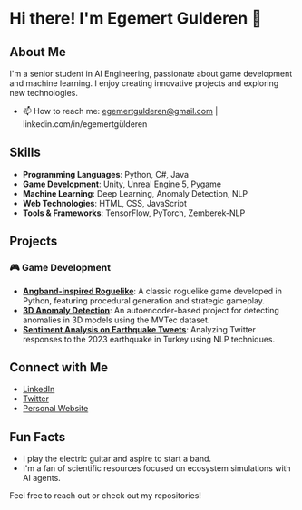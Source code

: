 
<!--
**egemertgulderen/egemertgulderen** is a ✨ _special_ ✨ repository because its `README.md` (this file) appears on your GitHub profile.

Here are some ideas to get you started:

- 🔭 I’m currently working on ...
- 🌱 I’m currently learning ...
- 👯 I’m looking to collaborate on ...
- 🤔 I’m looking for help with ...
- 💬 Ask me about ...
- 📫 How to reach me: ...
- 😄 Pronouns: ...
- ⚡ Fun fact: ...
-->

# Hi there! I'm Egemert Gulderen 👋

## About Me
I'm a senior student in AI Engineering, passionate about game development and machine learning. I enjoy creating innovative projects and exploring new technologies.
- 📫 How to reach me: egemertgulderen@gmail.com | linkedin.com/in/egemertgülderen

## Skills
- **Programming Languages**: Python, C#, Java
- **Game Development**: Unity, Unreal Engine 5, Pygame
- **Machine Learning**: Deep Learning, Anomaly Detection, NLP
- **Web Technologies**: HTML, CSS, JavaScript
- **Tools & Frameworks**: TensorFlow, PyTorch, Zemberek-NLP

## Projects
### 🎮 Game Development
- **[Angband-inspired Roguelike](https://github.com/egemertgulderen/PythonRoguelike)**: A classic roguelike game developed in Python, featuring procedural generation and strategic gameplay.
- **[3D Anomaly Detection](https://github.com/your-3d-anomaly-detection-repo)**: An autoencoder-based project for detecting anomalies in 3D models using the MVTec dataset.
- **[Sentiment Analysis on Earthquake Tweets](https://github.com/your-sentiment-analysis-repo)**: Analyzing Twitter responses to the 2023 earthquake in Turkey using NLP techniques.

## Connect with Me
- [LinkedIn](your_linkedin_profile)
- [Twitter](your_twitter_profile)
- [Personal Website](your_website_link)

## Fun Facts
- I play the electric guitar and aspire to start a band.
- I'm a fan of scientific resources focused on ecosystem simulations with AI agents.

Feel free to reach out or check out my repositories!
